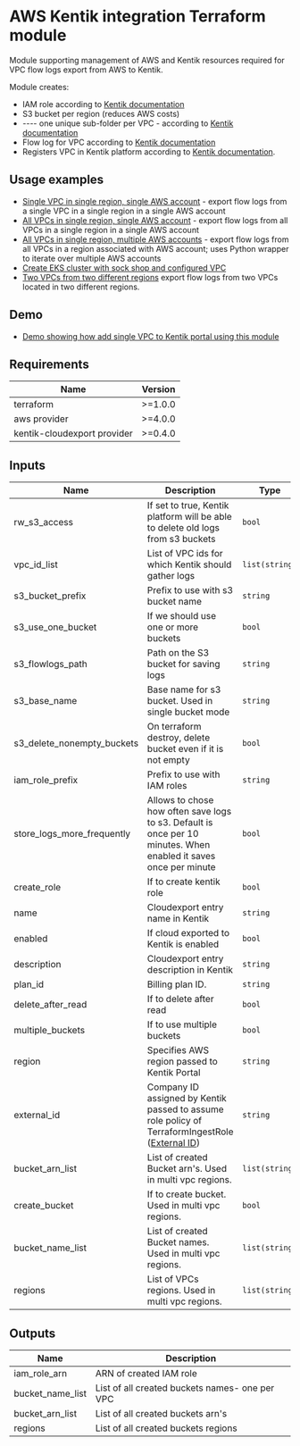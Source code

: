 # AWS Kentik integration Terraform module

Module supporting management of AWS and Kentik resources required for VPC flow logs export from AWS to Kentik.

Module creates:
* IAM role according to [Kentik documentation](https://kb.kentik.com/Fc14.htm#Fc14-Create_an_AWS_Role)
* S3 bucket per region (reduces AWS costs)
* ---- one unique sub-folder per VPC - according to [Kentik documentation](https://kb.kentik.com/Fc14.htm#Fc14-Create_an_S3_Bucket)
* Flow log for VPC according to [Kentik documentation](https://kb.kentik.com/Fc14.htm#Fc14-Configure_Log_Publishing)
* Registers VPC in Kentik platform according to [Kentik documentation](https://kb.kentik.com/v0/Bd06.htm#Bd06-Create_a_Cloud_in_Kentik).

## Usage examples

* [Single VPC in single region, single AWS account](examples/single-vpc) - export flow logs from a single VPC in a single region in a single AWS account
* [All VPCs in single region, single AWS account](examples/all-vpc-from-region) - export flow logs from all VPCs in a single region in a single AWS account
* [All VPCs in single region, multiple AWS accounts](examples/multiple-aws-accounts-multiple-vpc-setup) - export flow logs from all VPCs in a region associated with AWS account; uses Python wrapper to iterate over multiple AWS accounts
* [Create EKS cluster with sock shop and configured VPC](examples/sock-shop-eks)
* [Two VPCs from two different regions](examples/multiple-vpc-regions) export flow logs from two VPCs located in two different regions.  
## Demo

* [Demo showing how add single VPC to Kentik portal using this module](demo)

## Requirements

| Name | Version |
|------|---------|
| terraform | >=1.0.0 |
| aws provider | >=4.0.0 |
| kentik-cloudexport provider | >=0.4.0 |


## Inputs

| Name                          | Description                                                                                                      | Type           | Default                        | Required |
|-------------------------------|------------------------------------------------------------------------------------------------------------------|----------------|--------------------------------|:--------:|
| rw\_s3\_access                | If set to true, Kentik platform will be able to delete old logs from s3 buckets                                  | `bool`         | ` `                            | yes |
| vpc\_id\_list                 | List of VPC ids for which Kentik should gather logs                                                              | `list(string)` | `[]`                           | yes |
| s3\_bucket\_prefix            | Prefix to use with s3 bucket name                                                                                | `string`       | `kentik`                       | no |
| s3\_use\_one\_bucket          | If we should use one or more buckets                                                                             | `bool`         | `true`                         | no |
| s3\_flowlogs\_path            | Path on the S3 bucket for saving logs                                                                            | `string`       | ``                             | no |
| s3\_base\_name                | Base name for s3 bucket. Used in single bucket mode                                                              | `string`       | `ingest-bucket`                | no |
| s3_delete_nonempty_buckets    | On terraform destroy, delete bucket even if it is not empty                                                      | `bool`         | `false`                        | no |
| iam\_role\_prefix             | Prefix to use with IAM roles                                                                                     | `string`       | `Kentik`                       | no |
| store\_logs\_more\_frequently | Allows to chose how often save logs to s3. Default is once per 10 minutes. When enabled it saves once per minute | `bool`         | `false`                        | no |
| create\_role                  | If to create kentik role                                                                                         | `bool`         | `true`                         | no |
| name                          | Cloudexport entry name in Kentik                                                                                 | `string`       | `terraform_aws_exported_cloud` | no |
| enabled                       | If cloud exported to Kentik is enabled                                                                           | `bool`         | `true`                         | no |
| description                   | Cloudexport entry description in Kentik                                                                          | `string`       | ``                             | no |
| plan\_id                      | Billing plan ID.                                                                                                 | `string`       |                                | no |
| delete\_after\_read           | If to delete after read                                                                                          | `bool`         | `false`                        | no |
| multiple\_buckets             | If to use multiple buckets                                                                                       | `bool`         | `false`                        | no |
| region                        | Specifies AWS region passed to Kentik Portal                                                                     | `string`       |                                | yes |
| external_id                   | Company ID assigned by Kentik passed to assume role policy of TerraformIngestRole ([External ID][1])             | `string`       | ``                             | no |
| bucket_arn_list               | List of created Bucket arn's. Used in multi vpc regions.                                                         | `list(string)` | `null`                         | no |
| create_bucket                 | If to create bucket. Used in multi vpc regions.                                                                  | `bool`         | `true`                         | no |
| bucket_name_list              | List of created Bucket names. Used in multi vpc regions.                                                         | `list(string)` | `null`                         | no |
| regions                       | List of VPCs regions. Used in multi vpc regions.                                                                 | `list(string)` | `null`                         | no |

[1]: https://aws.amazon.com/blogs/security/how-to-use-external-id-when-granting-access-to-your-aws-resources/

## Outputs

| Name               | Description                                    |
|--------------------|------------------------------------------------|
| iam\_role\_arn     | ARN of created IAM role                        |
| bucket\_name\_list | List of all created buckets names- one per VPC |
| bucket_arn_list    | List of all created buckets arn's              |
| regions            | List of all created buckets regions            |
